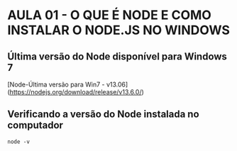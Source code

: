 # AULA 01 - O QUE É NODE E COMO INSTALAR O NODE.JS NO WINDOWS
## Última versão do Node disponível para Windows 7
[Node-Última versão para Win7 - v13.06] (https://nodejs.org/download/release/v13.6.0/)

## Verificando a versão do Node instalada no computador
```node -v```